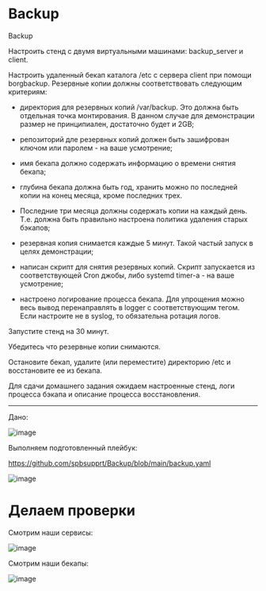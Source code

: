 # Backup
Backup

Настроить стенд с двумя виртуальными машинами: backup_server и client.

Настроить удаленный бекап каталога /etc c сервера client при помощи borgbackup. Резервные копии должны соответствовать следующим критериям:

- директория для резервных копий /var/backup. Это должна быть отдельная точка монтирования. В данном случае для демонстрации размер не принципиален, достаточно будет и 2GB;

- репозиторий дле резервных копий должен быть зашифрован ключом или паролем - на ваше усмотрение;

- имя бекапа должно содержать информацию о времени снятия бекапа;

- глубина бекапа должна быть год, хранить можно по последней копии на конец месяца, кроме последних трех.

- Последние три месяца должны содержать копии на каждый день. Т.е. должна быть правильно настроена политика удаления старых бэкапов;

- резервная копия снимается каждые 5 минут. Такой частый запуск в целях демонстрации;

- написан скрипт для снятия резервных копий. Скрипт запускается из соответствующей Cron джобы, либо systemd timer-а - на ваше усмотрение;

- настроено логирование процесса бекапа. Для упрощения можно весь вывод перенаправлять в logger с соответствующим тегом. Если настроите не в syslog, то обязательна ротация логов.

Запустите стенд на 30 минут.

Убедитесь что резервные копии снимаются.

Остановите бекап, удалите (или переместите) директорию /etc и восстановите ее из бекапа.

Для сдачи домашнего задания ожидаем настроенные стенд, логи процесса бэкапа и описание процесса восстановления.

---

Дано:

![image](https://github.com/user-attachments/assets/19e60939-869a-4103-84ab-a0b1a5b79ac6)


Выполняем подготовленный плейбук:

https://github.com/spbsupprt/Backup/blob/main/backup.yaml

![image](https://github.com/user-attachments/assets/1b535ac3-1164-436e-a3e0-06ff954a9ba0)


# Делаем проверки

Смотрим наши сервисы:

![image](https://github.com/user-attachments/assets/6d69866d-4987-4405-9be2-de8223fc3768)

Смотрим наши бекапы:


![image](https://github.com/user-attachments/assets/bfb4f81e-052c-48f3-b4c2-a1455cbf98d9)

